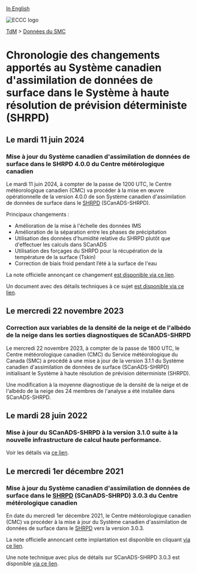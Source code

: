 [In English](changelog_caldas-hrdps_en.md)

![ECCC logo](../../img_eccc-logo.png)

[TdM](../../readme_fr.md) > [Données du SMC](../readme_fr.md) 

# Chronologie des changements apportés au Système canadien d'assimilation de données de surface dans le Système à haute résolution de prévision déterministe (SHRPD)

## Le mardi 11 juin 2024

### Mise à jour du Système canadien d'assimilation de données de surface dans le SHRPD 4.0.0 du Centre métérologique canadien

Le mardi 11 juin 2024, à compter de la passe de 1200 UTC, le Centre météorologique canadien (CMC) va procéder à la mise en œuvre opérationnelle de la version 4.0.0 de son Système canadien d'assimilation de données de surface dans le [SHRPD](../nwp_hrdps/readme_hrdps_fr.md) (SCanADS-SHRPD).

Principaux changements :

* Amélioration de la mise à l'échelle des données IMS
* Amélioration de la séparation entre les phases de précipitation
* Utilisation des données d'humidité relative du SHRPD plutôt que d'effectuer les calculs dans SCanADS
* Utilisation des forçages du SHRPD pour la récupération de la température de la surface (Tskin)
* Correction de biais froid pendant l’été à la surface de l'eau
 
La note officielle annonçant ce changement [est disponible via ce lien](https://dd.meteo.gc.ca/doc/genots/2024/06/10/NOCN03_CWAO_101857___46443).

Un document avec des détails techniques à ce sujet [est disponible via ce lien](hhttps://collaboration.cmc.ec.gc.ca/cmc/cmoi/product_guide/docs/tech_notes/technote_hrdps-700_caldas-400_f.pdf).

## Le mercredi 22 novembre 2023

### Correction aux variables de la densité de la neige et de l'albédo de la neige dans les sorties diagnostiques de SCanADS-SHRPD

Le mercredi 22 novembre 2023, à compter de la passe de 1800 UTC, le Centre météorologique canadien (CMC) du Service météorologique du Canada (SMC) a procédé à une mise à jour de la version 3.1.1 du Système canadien d'assimilation de données de surface (SCanADS-SHRPD) initialisant le Système à haute résolution de prévision déterministe (SHRPD).

Une modification à la moyenne diagnostique de la densité de la neige et de l'albédo de la neige des 24 membres de l'analyse a été installée dans SCanADS-SHRPD.

## Le mardi 28 juin 2022

### Mise à jour du SCanADS-SHRPD à la version 3.1.0 suite à la nouvelle infrastructure de calcul haute performance. 

Voir les détails via [ce lien](../changelog_multisystems_fr.md).

## Le mercredi 1er décembre 2021

### Mise à jour du Système canadien d'assimilation de données de surface dans le [SHRPD](../nwp_hrdps/readme_hrdps_fr.md) (SCanADS-SHRPD) 3.0.3 du Centre métérologique canadien

En date du mercredi 1er décembre 2021, le Centre météorologique canadien (CMC) va procéder à la mise à jour du Système canadien d'assimilation de données de surface dans le [SHRPD](../nwp_hrdps/readme_hrdps_fr.md) vers la version 3.0.3.

La note officielle annoncant cette implantation est disponible en cliquant [via ce lien](https://dd.meteo.gc.ca/doc/genots/2021/11/26/NOCN03_CWAO_262118___50159).

Une note technique avec plus de détails sur SCanADS-SHRPD 3.0.3 est disponible [via ce lien](https://collaboration.cmc.ec.gc.ca/cmc/cmoi/product_guide/docs/tech_notes/technote_hrdps-600_caldas-303_f.pdf).



